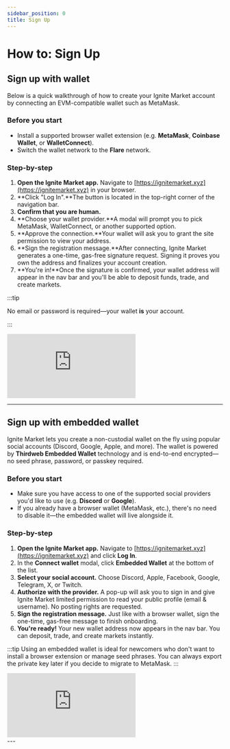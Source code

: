 ```yaml
---
sidebar_position: 0
title: Sign Up
---
```


# How to: Sign Up

## Sign up with wallet

Below is a quick walkthrough of how to create your Ignite Market account by connecting an EVM-compatible wallet such as MetaMask.

### Before you start

- Install a supported browser wallet extension (e.g. **MetaMask**, **Coinbase Wallet**, or **WalletConnect**).
- Switch the wallet network to the **Flare** network.

### Step-by-step

1. **Open the Ignite Market app.** Navigate to [https://ignitemarket.xyz](https://ignitemarket.xyz) in your browser.
2. **Click "Log In".**The button is located in the top-right corner of the navigation bar.
3. **Confirm that you are human.**
4. **Choose your wallet provider.**A modal will prompt you to pick MetaMask, WalletConnect, or another supported option.
4. **Approve the connection.**Your wallet will ask you to grant the site permission to view your address.
5. **Sign the registration message.**After connecting, Ignite Market generates a one-time, gas-free signature request. Signing it proves you own the address and finalizes your account creation.
6. **You're in!**Once the signature is confirmed, your wallet address will appear in the nav bar and you'll be able to deposit funds, trade, and create markets.

:::tip

No email or password is required—your wallet **is** your account.

:::

<div style={{ position: 'relative', boxSizing: 'content-box', maxHeight: '80vh', width: '100%', aspectRatio: '1.8216318785578747', padding: '40px 0' }}>
  <iframe src="https://app.supademo.com/embed/cmct1xkj70tij9st806mh5f8y?embed_v=2" loading="lazy" title="Ignite Market Wallet Sign Up" allow="clipboard-write" frameborder="0" webkitallowfullscreen="true" mozallowfullscreen="true" allowfullscreen style={{ position: 'absolute', top: 0, left: 0, width: '100%', height: '100%' }}>
  </iframe>
</div>

---

## Sign up with embedded wallet

Ignite Market lets you create a non-custodial wallet on the fly using popular social accounts (Discord, Google, Apple, and more). The wallet is powered by **Thirdweb Embedded Wallet** technology and is end-to-end encrypted—no seed phrase, password, or passkey required.

### Before you start

- Make sure you have access to one of the supported social providers you'd like to use (e.g. **Discord** or **Google**).
- If you already have a browser wallet (MetaMask, etc.), there's no need to disable it—the embedded wallet will live alongside it.

### Step-by-step

1. **Open the Ignite Market app.** Navigate to [https://ignitemarket.xyz](https://ignitemarket.xyz) and click **Log In**.
2. In the **Connect wallet** modal, click **Embedded Wallet** at the bottom of the list.
3. **Select your social account.** Choose Discord, Apple, Facebook, Google, Telegram, X, or Twitch.
4. **Authorize with the provider.** A pop-up will ask you to sign in and give Ignite Market limited permission to read your public profile (email & username). No posting rights are requested.
5. **Sign the registration message.** Just like with a browser wallet, sign the one-time, gas-free message to finish onboarding.
6. **You're ready!** Your new wallet address now appears in the nav bar. You can deposit, trade, and create markets instantly.

:::tip
Using an embedded wallet is ideal for newcomers who don't want to install a browser extension or manage seed phrases. You can always export the private key later if you decide to migrate to MetaMask.
:::

<div style={{ position: 'relative', boxSizing: 'content-box', maxHeight: '80vh', width: '100%', aspectRatio: '1.8216318785578747', padding: '40px 0' }}>
  <iframe src="https://app.supademo.com/embed/cmct3a5ra0v5p9st837c8qmue?embed_v=2" loading="lazy" title="Ignite Market Wallet Sign Up" allow="clipboard-write" frameborder="0" webkitallowfullscreen="true" mozallowfullscreen="true" allowfullscreen style={{ position: 'absolute', top: 0, left: 0, width: '100%', height: '100%' }}>
  </iframe>
</div>
---



